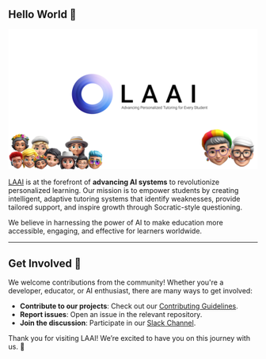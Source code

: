 ## Hello World 👾

![LAAI Logo](../assets/cover.png)

[LAAI](https://laai.com) is at the forefront of **advancing AI systems** to revolutionize personalized learning. Our mission is to empower students by creating intelligent, adaptive tutoring systems that identify weaknesses, provide tailored support, and inspire growth through Socratic-style questioning.

We believe in harnessing the power of AI to make education more accessible, engaging, and effective for learners worldwide.

---

## Get Involved 🤝

We welcome contributions from the community! Whether you're a developer, educator, or AI enthusiast, there are many ways to get involved:  
- **Contribute to our projects**: Check out our [Contributing Guidelines](link-to-contributing-guidelines).  
- **Report issues**: Open an issue in the relevant repository.  
- **Join the discussion**: Participate in our [Slack Channel](https://laaiworkspace.slack.com/archives/C08DELGMMPC).  


Thank you for visiting LAAI! We’re excited to have you on this journey with us. 🚀  